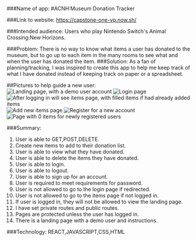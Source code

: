 ###Name of app:
#ACNH:Museum Donation Tracker

###Link to website:
https://capstone-one-vp.now.sh/

###Intended audience:
Users who play Nintendo Switch's Animal Crossing:New Horizons.

###Problem:
There is no way to know what items a user has donated to the museum, but to go up to each item in the many rooms to see what and when the user has donated the item.
###Solution:
As a fan of planning/tracking, I was inspired to create this app to help me keep track of what I have donated instead of keeping track on paper or a spreadsheet.

##Pictures to help guide a new user:
![Landing page, with a demo user account](https://github.com/thinkful-ei-macaw/acnh-museum-donation-client-vendyp/blob/master/public/images/img1.png?raw=true)
![Login page](https://github.com/thinkful-ei-macaw/acnh-museum-donation-client-vendyp/blob/master/public/images/img2.png?raw=true)
![After logging in will see items page, with filled items if had already added items](https://github.com/thinkful-ei-macaw/acnh-museum-donation-client-vendyp/blob/master/public/images/img3.png?raw=true)
![Add new items page](https://github.com/thinkful-ei-macaw/acnh-museum-donation-client-vendyp/blob/master/public/images/img4.png?raw=true)
![Register for a new account](https://github.com/thinkful-ei-macaw/acnh-museum-donation-client-vendyp/blob/master/public/images/img5.png?raw=true)
![Page with 0 items for newly registered users](https://github.com/thinkful-ei-macaw/acnh-museum-donation-client-vendyp/blob/master/public/images/img6.png?raw=true)



###Summary:

1. User is able to GET,POST,DELETE.
2. Create new items to add to their donation list.
3. User is able to view what they have donated.
4. User is able to delete the items they have donated.
5. User is able to login.
6. User is able to logout.
7. User is able to sign up for an account.
8. User is required to meet requirements for password.
9. User is not allowed to go to the login page if redirected.
10. User is not allowed to go to the items page if not logged in.
11. If user is logged in, they will not be allowed to view the landing page.
12. I have set private routes and public routes.
13. Pages are protected unless the user has logged in.
14. There is a landing page with a demo user and instructions.

###Technology:
REACT,JAVASCRIPT,CSS,HTML